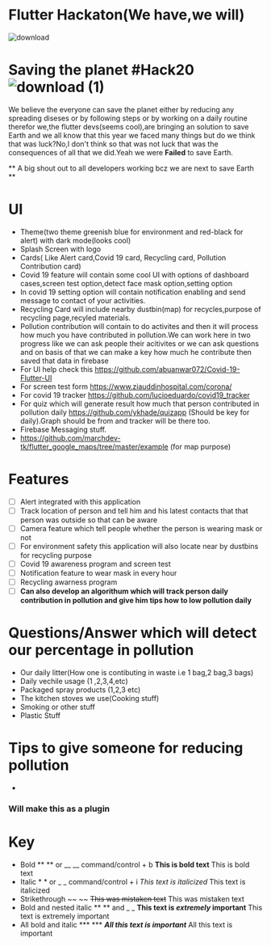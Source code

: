 # Flutter Hackaton(We have,we will)
![download](https://user-images.githubusercontent.com/47937749/85920685-3529fe00-b88f-11ea-9d52-8255388f79f6.jpg)

# Saving the planet #Hack20 ![download (1)](https://user-images.githubusercontent.com/47937749/85925988-8220cb00-b8b5-11ea-92f3-8b90f53c471e.jpg)

We believe the everyone can save the planet either by reducing any spreading diseses or by following steps or by working on a daily routine therefor we,the flutter devs(seems cool),are bringing an solution to save Earth and we all know that this year we faced many things but do we think that was luck?No,I don't think so that was not luck that was the consequences of all that we did.Yeah we were **Failed** to save Earth.

** A big shout out to all developers working bcz we are next to save Earth **
# UI
- Theme(two theme greenish blue for environment and red-black for alert) with dark mode(looks cool)
- Splash Screen with logo
- Cards( Like Alert card,Covid 19 card, Recycling card, Pollution Contribution card)
- Covid 19 feature will contain some cool UI with options of dashboard cases,screen test option,detect face mask option,setting option
- In covid 19 setting option will contain notification enabling and send message to contact of your activities.
- Recycling Card will include nearby dustbin(map) for recycles,purpose of recycling page,recyled materials.
- Pollution contribution will contain to do activites and then it will process how much you have contributed in pollution.We can work here in two progress like we can ask people 
  their acitivites or we can ask questions and on basis of that we can make a key how much he contribute then saved that data in firebase
- For UI help check this https://github.com/abuanwar072/Covid-19-Flutter-UI
- For screen test form https://www.ziauddinhospital.com/corona/
- For covid 19 tracker https://github.com/lucioeduardo/covid19_tracker
- For quiz which will generate result how much that person contributed in pollution daily https://github.com/ykhade/quizapp (Should be key for daily).Graph should be from and 
tracker will be there too.
- Firebase Messaging stuff.
- https://github.com/marchdev-tk/flutter_google_maps/tree/master/example (for map purpose)
# Features
- [ ] Alert integrated with this application
- [ ] Track location of person and tell him and his latest contacts that that person was outside so that can be aware
- [ ] Camera feature which tell people whether the person is wearing mask or not
- [ ] For environment safety this application will also locate near by dustbins for recycling purpose
- [ ] Covid 19 awareness program and screen test
- [ ] Notification feature to wear mask in every hour
- [ ] Recycling awarness program
- [ ] **Can also develop an algorithum which will track person daily contribution in pollution and give him tips how to low pollution daily**
# Questions/Answer which will detect our percentage in pollution
- Our daily litter(How one is contibuting in waste i.e 1 bag,2 bag,3 bags)
- Daily vechile usage (1 ,2,3,4,etc)
- Packaged spray products (1,2,3 etc)
- The kitchen stoves we use(Cooking stuff)
- Smoking or other stuff
- Plastic Stuff

# Tips to give someone for reducing pollution

- 
### Will make this as a plugin 
# Key
- Bold	** ** or __ __	command/control + b	**This is bold text**	This is bold text
- Italic	* * or _ _	command/control + i	*This text is italicized*	This text is italicized
- Strikethrough	~~ ~~		~~This was mistaken text~~	This was mistaken text
- Bold and nested italic	** ** and _ _		**This text is _extremely_ important**	This text is extremely important
- All bold and italic	*** ***		***All this text is important***	All this text is important


